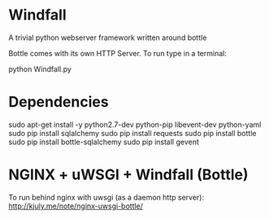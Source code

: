Windfall
========

A trivial python webserver framework written around bottle


Bottle comes with its own  HTTP Server. To run type in a terminal:

python Windfall.py




Dependencies
==============
sudo apt-get install -y python2.7-dev python-pip libevent-dev python-yaml
sudo pip install sqlalchemy
sudo pip install requests
sudo pip install bottle
sudo pip install bottle-sqlalchemy
sudo pip install gevent




NGINX + uWSGI + Windfall (Bottle)
=========
To run behind nginx with uwsgi (as a daemon http server):
http://kjuly.me/note/nginx-uwsgi-bottle/



